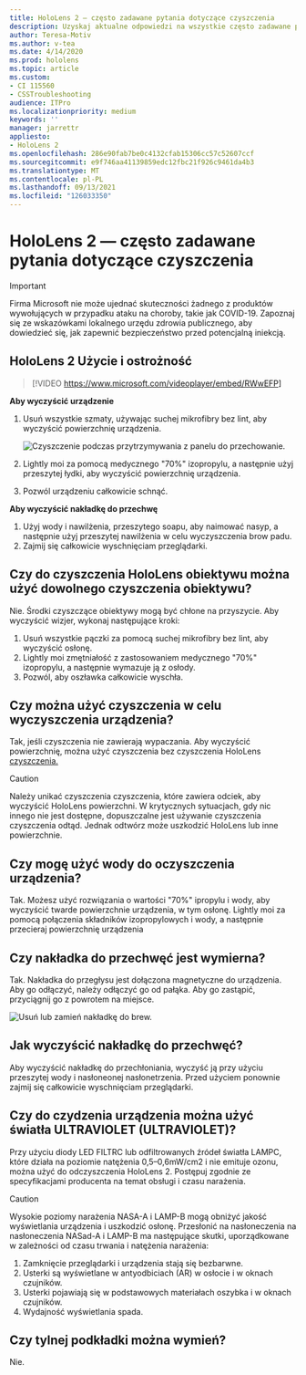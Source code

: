 ```yaml
---
title: HoloLens 2 — często zadawane pytania dotyczące czyszczenia
description: Uzyskaj aktualne odpowiedzi na wszystkie często zadawane pytania dotyczące czyszczenia i konserwacji urządzenia HoloLens 2.
author: Teresa-Motiv
ms.author: v-tea
ms.date: 4/14/2020
ms.prod: hololens
ms.topic: article
ms.custom:
- CI 115560
- CSSTroubleshooting
audience: ITPro
ms.localizationpriority: medium
keywords: ''
manager: jarrettr
appliesto:
- HoloLens 2
ms.openlocfilehash: 286e90fab7be0c4132cfab15306cc57c52607ccf
ms.sourcegitcommit: e9f746aa41139859edc12fbc21f926c9461da4b3
ms.translationtype: MT
ms.contentlocale: pl-PL
ms.lasthandoff: 09/13/2021
ms.locfileid: "126033350"
---
```

# <a name="hololens-2-cleaning-faq"></a>HoloLens 2 — często zadawane pytania dotyczące czyszczenia

> [!IMPORTANT]  
> Firma Microsoft nie może ujednać skuteczności żadnego z produktów wywołujących w przypadku ataku na choroby, takie jak COVID-19. Zapoznaj się ze wskazówkami lokalnego urzędu zdrowia publicznego, aby dowiedzieć się, jak zapewnić bezpieczeństwo przed potencjalną iniekcją.  

## <a name="hololens-2-use-and-care"></a>HoloLens 2 Użycie i ostrożność

> [!VIDEO https://www.microsoft.com/videoplayer/embed/RWwEFP]

<!-- <iframe src="https://channel9.msdn.com/Shows/Docs-Mixed-Reality/HoloLens-2-Use-and-Care/player" width="960" height="540" allowFullScreen frameBorder="0" title="HoloLens 2 Use and Care - Microsoft Channel 9 Video"></iframe> -->

**Aby wyczyścić urządzenie**

1. Usuń wszystkie szmaty, używając suchej mikrofibry bez lint, aby wyczyścić powierzchnię urządzenia.

   ![Czyszczenie podczas przytrzymywania z panelu do przechowanie.](images/hl2-cleaning.png)

2. Lightly moi za pomocą medycznego "70%" izopropylu, a następnie użyj przeszytej łydki, aby wyczyścić powierzchnię urządzenia.

3. Pozwól urządzeniu całkowicie schnąć.

**Aby wyczyścić nakładkę do przechwę**

1. Użyj wody i nawilżenia, przeszytego soapu, aby naimować nasyp, a następnie użyj przeszytej nawilżenia w celu wyczyszczenia brow padu.
1. Zajmij się całkowicie wyschnięciam przeglądarki.

## <a name="can-i-use-any-lens-cleaner-for-cleaning-the-hololens-visor"></a>Czy do czyszczenia HoloLens obiektywu można użyć dowolnego czyszczenia obiektywu?

Nie. Środki czyszczące obiektywy mogą być chłone na przyszycie. Aby wyczyścić wizjer, wykonaj następujące kroki:  

1. Usuń wszystkie pączki za pomocą suchej mikrofibry bez lint, aby wyczyścić osłonę.
1. Lightly moi zmętniałość z zastosowaniem medycznego "70%" izopropylu, a następnie wymazuje ją z osłody.
1. Pozwól, aby oszławka całkowicie wyschła.

## <a name="can-i-use-disinfecting-wipes-to-clean-the-device"></a>Czy można użyć czyszczenia w celu wyczyszczenia urządzenia?

Tak, jeśli czyszczenia nie zawierają wypaczania. Aby wyczyścić powierzchnię, można użyć czyszczenia bez czyszczenia HoloLens [czyszczenia.](#hololens-2-use-and-care)  

> [!CAUTION]  
> Należy unikać czyszczenia czyszczenia, które zawiera odciek, aby wyczyścić HoloLens powierzchni. W krytycznych sytuacjach, gdy nic innego nie jest dostępne, dopuszczalne jest używanie czyszczenia czyszczenia odtąd. Jednak odtwórz może uszkodzić HoloLens lub inne powierzchnie.

## <a name="can-i-use-alcohol-to-clean-the-device"></a>Czy mogę użyć wody do oczyszczenia urządzenia?

Tak. Możesz użyć rozwiązania o wartości "70%" ipropylu i wody, aby wyczyścić twarde powierzchnie urządzenia, w tym osłonę. Lightly moi za pomocą połączenia składników izopropylowych i wody, a następnie przecieraj powierzchnię urządzenia

## <a name="is-the-brow-pad-replaceable"></a>Czy nakładka do przechwęć jest wymierna?

Tak. Nakładka do przegłysu jest dołączona magnetyczne do urządzenia. Aby go odłączyć, należy odłączyć go od pałąka. Aby go zastąpić, przyciągnij go z powrotem na miejsce.

![Usuń lub zamień nakładkę do brew.](images/hololens2-remove-browpad.png)

## <a name="how-can-i-clean-the-brow-pad"></a>Jak wyczyścić nakładkę do przechwęć?

Aby wyczyścić nakładkę do przechłoniania, wyczyść ją przy użyciu przeszytej wody i nasłoneonej nasłonetrzenia. Przed użyciem ponownie zajmij się całkowicie wyschnięciam przeglądarki.

## <a name="can-i-use-ultraviolet-uv-light-to-sanitize-the-device"></a>Czy do czydzenia urządzenia można użyć światła ULTRAVIOLET (ULTRAVIOLET)?

Przy użyciu diody LED FILTRC lub odfiltrowanych źródeł światła LAMPC, które działa na poziomie natężenia 0,5–0,6mW/cm2 i nie emituje ozonu, można użyć do odczyszczenia HoloLens 2. Postępuj zgodnie ze specyfikacjami producenta na temat obsługi i czasu narażenia.

> [!CAUTION]  
> Wysokie poziomy narażenia NASA-A i LAMP-B mogą obniżyć jakość wyświetlania urządzenia i uszkodzić osłonę. Przesłonić na nasłoneczenia na nasłoneczenia NASad-A i LAMP-B ma następujące skutki, uporządkowane w zależności od czasu trwania i natężenia narażenia:
>  
> 1. Zamknięcie przeglądarki i urządzenia stają się bezbarwne.
> 1. Usterki są wyświetlane w antyodbiciach (AR) w osłocie i w oknach czujników.
> 1. Usterki pojawiają się w podstawowych materiałach oszybka i w oknach czujników.
> 1. Wydajność wyświetlania spada.

## <a name="is-the-rear-pad-replaceable"></a>Czy tylnej podkładki można wymień?

Nie.
